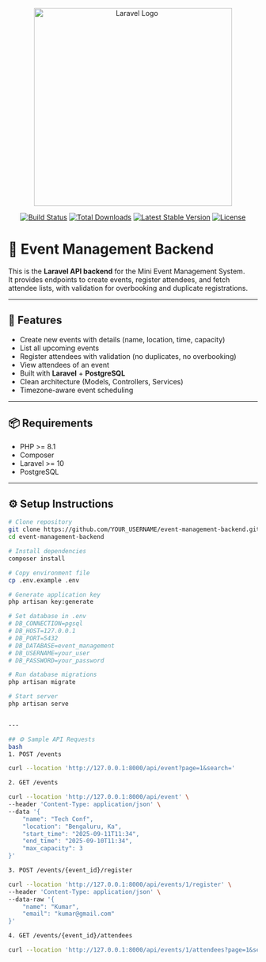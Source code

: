 <p align="center">
  <a href="https://laravel.com" target="_blank">
    <img src="https://raw.githubusercontent.com/laravel/art/master/logo-lockup/5%20SVG/2%20CMYK/1%20Full%20Color/laravel-logolockup-cmyk-red.svg" width="400" alt="Laravel Logo">
  </a>
</p>

<p align="center">
  <a href="https://github.com/laravel/framework/actions"><img src="https://github.com/laravel/framework/workflows/tests/badge.svg" alt="Build Status"></a>
  <a href="https://packagist.org/packages/laravel/framework"><img src="https://img.shields.io/packagist/dt/laravel/framework" alt="Total Downloads"></a>
  <a href="https://packagist.org/packages/laravel/framework"><img src="https://img.shields.io/packagist/v/laravel/framework" alt="Latest Stable Version"></a>
  <a href="https://packagist.org/packages/laravel/framework"><img src="https://img.shields.io/packagist/l/laravel/framework" alt="License"></a>
</p>

# 🎉 Event Management Backend

This is the **Laravel API backend** for the Mini Event Management System.  
It provides endpoints to create events, register attendees, and fetch attendee lists, with validation for overbooking and duplicate registrations.

---

## 🚀 Features
- Create new events with details (name, location, time, capacity)  
- List all upcoming events  
- Register attendees with validation (no duplicates, no overbooking)  
- View attendees of an event  
- Built with **Laravel** + **PostgreSQL**  
- Clean architecture (Models, Controllers, Services)  
- Timezone-aware event scheduling

---

## 📦 Requirements
- PHP >= 8.1  
- Composer  
- Laravel >= 10  
- PostgreSQL

---

## ⚙️ Setup Instructions

```bash
# Clone repository
git clone https://github.com/YOUR_USERNAME/event-management-backend.git
cd event-management-backend

# Install dependencies
composer install

# Copy environment file
cp .env.example .env

# Generate application key
php artisan key:generate

# Set database in .env
# DB_CONNECTION=pgsql
# DB_HOST=127.0.0.1
# DB_PORT=5432
# DB_DATABASE=event_management
# DB_USERNAME=your_user
# DB_PASSWORD=your_password

# Run database migrations
php artisan migrate

# Start server
php artisan serve


---

## ⚙️ Sample API Requests
bash
1. POST /events

curl --location 'http://127.0.0.1:8000/api/event?page=1&search='

2. GET /events

curl --location 'http://127.0.0.1:8000/api/event' \
--header 'Content-Type: application/json' \
--data '{
    "name": "Tech Conf",
    "location": "Bengaluru, Ka",
    "start_time": "2025-09-11T11:34",
    "end_time": "2025-09-10T11:34",
    "max_capacity": 3
}'

3. POST /events/{event_id}/register

curl --location 'http://127.0.0.1:8000/api/events/1/register' \
--header 'Content-Type: application/json' \
--data-raw '{
    "name": "Kumar",
    "email": "kumar@gmail.com"
}'

4. GET /events/{event_id}/attendees

curl --location 'http://127.0.0.1:8000/api/events/1/attendees?page=1&search='
